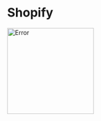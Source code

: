# Shopify

<img src="https://github.com/Himanshu6124/Shopify/tree/master/screenshots/scr3.jpg" alt="Error" style="width:200px;"/>
